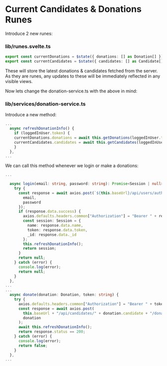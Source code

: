 # Current Candidates & Donations Runes

Introduce 2 new runes:

### lib/runes.svelte.ts

~~~typescript
export const currentDonations = $state({ donations: [] as Donation[] });
export const currentCandidates = $state({ candidates: [] as Candidate[] });
~~~

These will store the latest donations & candidates fetched from the server. As they are runes, any updates to these will be immediately reflected in any visible views.

Now lets change the donation-service.ts with the above in mind:

### lib/services/donation-service.ts

Introduce a new method:

~~~typescript
...
  async refreshDonationInfo() {
    if (loggedInUser.token) {
    currentDonations.donations = await this.getDonations(loggedInUser.token);
    currentCandidates.candidates = await this.getCandidates(loggedInUser.token);
    }
  },
...
~~~

We can call this method whenever we login or make a donations:

~~~typescript
...

  async login(email: string, password: string): Promise<Session | null> {
    try {
      const response = await axios.post(`${this.baseUrl}/api/users/authenticate`, {
        email,
        password
      });
      if (response.data.success) {
        axios.defaults.headers.common["Authorization"] = "Bearer " + response.data.token;
        const session: Session = {
          name: response.data.name,
          token: response.data.token,
          _id: response.data._id
        };
        this.refreshDonationInfo();
        return session;
      }
      return null;
    } catch (error) {
      console.log(error);
      return null;
    }
  },
...
...
  async donate(donation: Donation, token: string) {
    try {
      axios.defaults.headers.common["Authorization"] = "Bearer " + token;
      const response = await axios.post(
        this.baseUrl + "/api/candidates/" + donation.candidate + "/donations",
        donation
      );
      await this.refreshDonationInfo();
      return response.status == 200;
    } catch (error) {
      console.log(error);
      return false;
    }
  },
...
~~~



